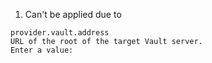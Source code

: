 1. Can't be applied due to
```
provider.vault.address
URL of the root of the target Vault server.
Enter a value:
```
